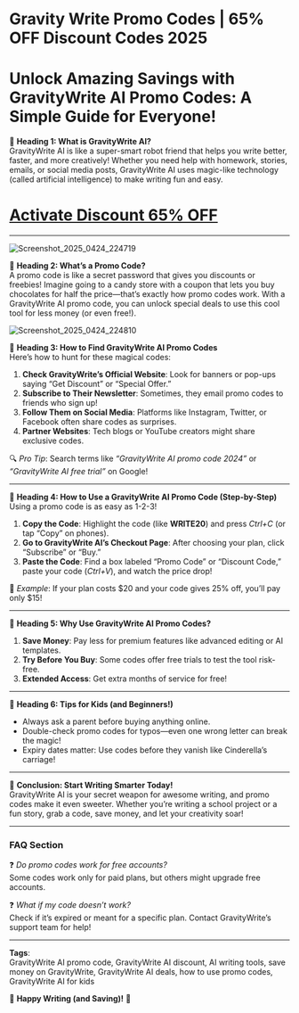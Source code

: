# Gravity Write Promo Codes | 65% OFF Discount Codes 2025

# **Unlock Amazing Savings with GravityWrite AI Promo Codes: A Simple Guide for Everyone!**  

🌟 **Heading 1: What is GravityWrite AI?**  
GravityWrite AI is like a super-smart robot friend that helps you write better, faster, and more creatively! Whether you need help with homework, stories, emails, or social media posts, GravityWrite AI uses magic-like technology (called artificial intelligence) to make writing fun and easy.  

# [Activate Discount 65% OFF](https://gravitywrite.com/?via=60Discount)

---
![Screenshot_2025_0424_224719](https://github.com/user-attachments/assets/e78e449b-0bd0-480c-90e2-b4184e113aab)

🌟 **Heading 2: What’s a Promo Code?**  
A promo code is like a secret password that gives you discounts or freebies! Imagine going to a candy store with a coupon that lets you buy chocolates for half the price—that’s exactly how promo codes work. With a GravityWrite AI promo code, you can unlock special deals to use this cool tool for less money (or even free!).  

![Screenshot_2025_0424_224810](https://github.com/user-attachments/assets/9786fb9c-662c-41b0-98fc-529d1847cf4f)


🌟 **Heading 3: How to Find GravityWrite AI Promo Codes**  
Here’s how to hunt for these magical codes:  

1. **Check GravityWrite’s Official Website**: Look for banners or pop-ups saying “Get Discount” or “Special Offer.”  
2. **Subscribe to Their Newsletter**: Sometimes, they email promo codes to friends who sign up!  
3. **Follow Them on Social Media**: Platforms like Instagram, Twitter, or Facebook often share codes as surprises.  
4. **Partner Websites**: Tech blogs or YouTube creators might share exclusive codes.  

🔍 *Pro Tip*: Search terms like *“GravityWrite AI promo code 2024”* or *“GravityWrite AI free trial”* on Google!  

---

🌟 **Heading 4: How to Use a GravityWrite AI Promo Code (Step-by-Step)**  
Using a promo code is as easy as 1-2-3!  

1. **Copy the Code**: Highlight the code (like **WRITE20**) and press *Ctrl+C* (or tap “Copy” on phones).  
2. **Go to GravityWrite AI’s Checkout Page**: After choosing your plan, click “Subscribe” or “Buy.”  
3. **Paste the Code**: Find a box labeled “Promo Code” or “Discount Code,” paste your code (*Ctrl+V*), and watch the price drop!  

🎉 *Example*: If your plan costs $20 and your code gives 25% off, you’ll pay only $15!  

---

🌟 **Heading 5: Why Use GravityWrite AI Promo Codes?**  
1. **Save Money**: Pay less for premium features like advanced editing or AI templates.  
2. **Try Before You Buy**: Some codes offer free trials to test the tool risk-free.  
3. **Extended Access**: Get extra months of service for free!  

---

🌟 **Heading 6: Tips for Kids (and Beginners!)**  
- Always ask a parent before buying anything online.  
- Double-check promo codes for typos—even one wrong letter can break the magic!  
- Expiry dates matter: Use codes before they vanish like Cinderella’s carriage!  

---

🌟 **Conclusion: Start Writing Smarter Today!**  
GravityWrite AI is your secret weapon for awesome writing, and promo codes make it even sweeter. Whether you’re writing a school project or a fun story, grab a code, save money, and let your creativity soar!  

---

### **FAQ Section**  
❓ *Do promo codes work for free accounts?*  
Some codes work only for paid plans, but others might upgrade free accounts.  

❓ *What if my code doesn’t work?*  
Check if it’s expired or meant for a specific plan. Contact GravityWrite’s support team for help!  

---

**Tags**:  
GravityWrite AI promo code, GravityWrite AI discount, AI writing tools, save money on GravityWrite, GravityWrite AI deals, how to use promo codes, GravityWrite AI for kids  

🌈 **Happy Writing (and Saving)!** 🌈
